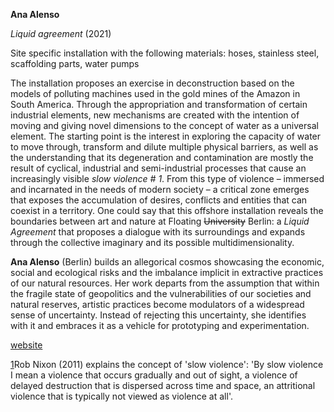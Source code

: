 **Ana Alenso**

_Liquid agreement_ (2021)

Site specific installation with the following materials: hoses, stainless steel, scaffolding parts, water pumps

The installation proposes an exercise in deconstruction based on the models of polluting machines used in the gold mines of the Amazon in South America. Through the appropriation and transformation of certain industrial elements, new mechanisms are created with the intention of moving and giving novel dimensions to the concept of water as a universal element. The starting point is the interest in exploring the capacity of water to move through, transform and dilute multiple physical barriers, as well as the understanding that its degeneration and contamination are mostly the result of cyclical, industrial and semi-industrial processes that cause an increasingly visible _slow violence_
_# 1_. From this type of violence – immersed and incarnated in the needs of modern society – a critical zone emerges that exposes the accumulation of desires, conflicts and entities that can coexist in a territory. One could say that this offshore installation reveals the boundaries between art and nature at Floating ~~University~~ Berlin: a _Liquid Agreement_ that proposes a dialogue with its surroundings and expands through the collective imaginary and its possible multidimensionality.

**Ana Alenso** (Berlin) builds an allegorical cosmos showcasing the economic, social and ecological risks and the imbalance implicit in extractive practices of our natural resources. Her work departs from the assumption that within the fragile state of geopolitics and the vulnerabilities of our societies and natural reserves, artistic practices become modulators of a widespread sense of uncertainty. Instead of rejecting this uncertainty, she identifies with it and embraces it as a vehicle for prototyping and experimentation.

[website](http://www.anaalenso.com/)

[1](#sdfootnote1anc)Rob Nixon (2011) explains the concept of &#39;slow violence&#39;: &#39;By slow violence I mean a violence that occurs gradually and out of sight, a violence of delayed destruction that is dispersed across time and space, an attritional violence that is typically not viewed as violence at all&#39;.

